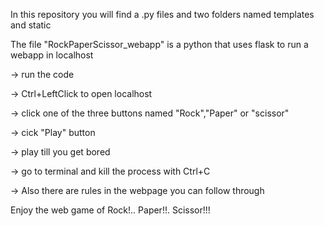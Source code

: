 In this repository you will find a .py files and two folders named templates and static

The file "RockPaperScissor_webapp" is a python that uses flask to run a webapp in localhost 

-> run the code

-> Ctrl+LeftClick to open localhost

-> click one of the three buttons named "Rock","Paper" or "scissor"

-> cick "Play" button 

-> play till you get bored

-> go to terminal and kill the process with Ctrl+C


-> Also there are rules in the webpage you can follow through

Enjoy the web game of Rock!.. Paper!!. Scissor!!!
